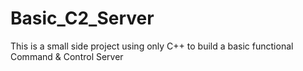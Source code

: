 # Basic_C2_Server
This is a small side project using only C++ to build a basic functional Command &amp; Control Server
